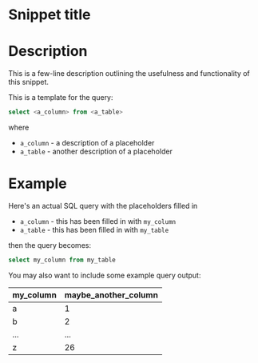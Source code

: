 # Snippet title

# Description
This is a few-line description outlining the usefulness and functionality of this snippet.

This is a template for the query:

```sql
select <a_column> from <a_table>
```
where
- `a_column` - a description of a placeholder
- `a_table` - another description of a placeholder

# Example

Here's an actual SQL query with the placeholders filled in
- `a_column` - this has been filled in with `my_column`
- `a_table` - this has been filled in with `my_table`

then the query becomes:

```sql
select my_column from my_table
```

You may also want to include some example query output:

| my_column | maybe_another_column |
| --------- | -------------------- |
| a         | 1                    |
| b         | 2                    |
| ...       | ...                  |
| z         | 26                   |
